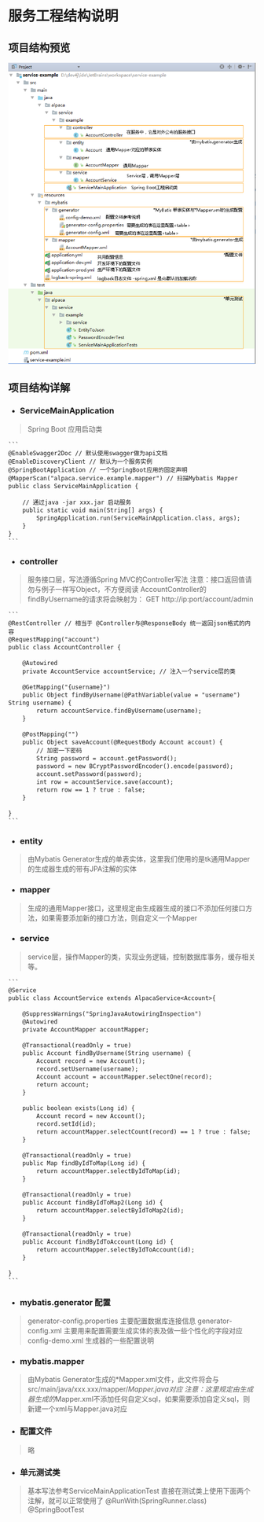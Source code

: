 # 服务工程结构说明

## 项目结构预览

![](/cn/park/images/service_project_structure.png)

## 项目结构详解

* ### ServiceMainApplication
> Spring Boot 应用启动类
    
    ```
    @EnableSwagger2Doc // 默认使用swagger做为api文档
    @EnableDiscoveryClient // 默认为一个服务实例
    @SpringBootApplication // 一个SpringBoot应用的固定声明
    @MapperScan("alpaca.service.example.mapper") // 扫描Mybatis Mapper
    public class ServiceMainApplication {
    
        // 通过java -jar xxx.jar 启动服务
        public static void main(String[] args) {
            SpringApplication.run(ServiceMainApplication.class, args);
        }
    }
    ```

* ### controller
> 服务接口层，写法遵循Spring MVC的Controller写法
> 注意：接口返回值请勿与例子一样写Object，不方便阅读
> AccountController的findByUsername的请求将会映射为：
> GET http://ip:port/account/admin

    ```
    @RestController // 相当于 @Controller与@ResponseBody 统一返回json格式的内容
    @RequestMapping("account")
    public class AccountController {
    
        @Autowired
        private AccountService accountService; // 注入一个service层的类
    
        @GetMapping("{username}")
        public Object findByUsername(@PathVariable(value = "username") String username) {
            return accountService.findByUsername(username);
        }
    
        @PostMapping("")
        public Object saveAccount(@RequestBody Account account) {
            // 加密一下密码
            String password = account.getPassword();
            password = new BCryptPasswordEncoder().encode(password);
            account.setPassword(password);
            int row = accountService.save(account);
            return row == 1 ? true : false;
        }
    
    }
    ```

* ### entity
> 由Mybatis Generator生成的单表实体，这里我们使用的是tk通用Mapper的生成器生成的带有JPA注解的实体

* ### mapper
> 生成的通用Mapper接口，这里规定由生成器生成的接口不添加任何接口方法，如果需要添加新的接口方法，则自定义一个Mapper

* ### service
> service层，操作Mapper的类，实现业务逻辑，控制数据库事务，缓存相关等。

    ```
    @Service
    public class AccountService extends AlpacaService<Account>{
    
        @SuppressWarnings("SpringJavaAutowiringInspection")
        @Autowired
        private AccountMapper accountMapper;
    
        @Transactional(readOnly = true)
        public Account findByUsername(String username) {
            Account record = new Account();
            record.setUsername(username);
            Account account = accountMapper.selectOne(record);
            return account;
        }
    
        public boolean exists(Long id) {
            Account record = new Account();
            record.setId(id);
            return accountMapper.selectCount(record) == 1 ? true : false;
        }
    
        @Transactional(readOnly = true)
        public Map findByIdToMap(Long id) {
            return accountMapper.selectByIdToMap(id);
        }
    
        @Transactional(readOnly = true)
        public Account findByIdToMap2(Long id) {
            return accountMapper.selectByIdToMap2(id);
        }
    
        @Transactional(readOnly = true)
        public Account findByIdToAccount(Long id) {
            return accountMapper.selectByIdToAccount(id);
        }
    
    }
    ```

* ### mybatis.generator 配置
> generator-config.properties 主要配置数据库连接信息
> generator-config.xml 主要用来配置需要生成实体的表及做一些个性化的字段对应
> config-demo.xml 生成器的一些配置说明

* ### mybatis.mapper
> 由Mybatis Generator生成的*Mapper.xml文件，此文件将会与src/main/java/xxx.xxx/mapper/*Mapper.java对应
> 注意：这里规定由生成器生成的*Mapper.xml不添加任何自定义sql，如果需要添加自定义sql，则新建一个xml与Mapper.java对应


* ### 配置文件
> 略

* ### 单元测试类
> 基本写法参考ServiceMainApplicationTest
> 直接在测试类上使用下面两个注解，就可以正常使用了
> @RunWith(SpringRunner.class)
> @SpringBootTest
